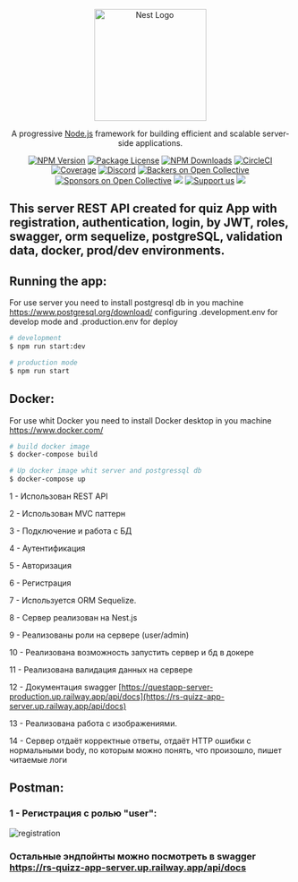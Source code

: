

<p align="center">
  <a href="http://nestjs.com/" target="blank"><img src="https://nestjs.com/img/logo-small.svg" width="200" alt="Nest Logo" /></a>
</p>

[circleci-image]: https://img.shields.io/circleci/build/github/nestjs/nest/master?token=abc123def456
[circleci-url]: https://circleci.com/gh/nestjs/nest

  <p align="center">A progressive <a href="http://nodejs.org" target="_blank">Node.js</a> framework for building efficient and scalable server-side applications.</p>
    <p align="center">
<a href="https://www.npmjs.com/~nestjscore" target="_blank"><img src="https://img.shields.io/npm/v/@nestjs/core.svg" alt="NPM Version" /></a>
<a href="https://www.npmjs.com/~nestjscore" target="_blank"><img src="https://img.shields.io/npm/l/@nestjs/core.svg" alt="Package License" /></a>
<a href="https://www.npmjs.com/~nestjscore" target="_blank"><img src="https://img.shields.io/npm/dm/@nestjs/common.svg" alt="NPM Downloads" /></a>
<a href="https://circleci.com/gh/nestjs/nest" target="_blank"><img src="https://img.shields.io/circleci/build/github/nestjs/nest/master" alt="CircleCI" /></a>
<a href="https://coveralls.io/github/nestjs/nest?branch=master" target="_blank"><img src="https://coveralls.io/repos/github/nestjs/nest/badge.svg?branch=master#9" alt="Coverage" /></a>
<a href="https://discord.gg/G7Qnnhy" target="_blank"><img src="https://img.shields.io/badge/discord-online-brightgreen.svg" alt="Discord"/></a>
<a href="https://opencollective.com/nest#backer" target="_blank"><img src="https://opencollective.com/nest/backers/badge.svg" alt="Backers on Open Collective" /></a>
<a href="https://opencollective.com/nest#sponsor" target="_blank"><img src="https://opencollective.com/nest/sponsors/badge.svg" alt="Sponsors on Open Collective" /></a>
  <a href="https://paypal.me/kamilmysliwiec" target="_blank"><img src="https://img.shields.io/badge/Donate-PayPal-ff3f59.svg"/></a>
    <a href="https://opencollective.com/nest#sponsor"  target="_blank"><img src="https://img.shields.io/badge/Support%20us-Open%20Collective-41B883.svg" alt="Support us"></a>
  <a href="https://twitter.com/nestframework" target="_blank"><img src="https://img.shields.io/twitter/follow/nestframework.svg?style=social&label=Follow"></a>
</p>
  <!--[![Backers on Open Collective](https://opencollective.com/nest/backers/badge.svg)](https://opencollective.com/nest#backer)
  [![Sponsors on Open Collective](https://opencollective.com/nest/sponsors/badge.svg)](https://opencollective.com/nest#sponsor)-->

## This server REST API created for quiz App with registration, authentication, login,  by JWT, roles, swagger, orm sequelize, postgreSQL, validation data, docker, prod/dev environments.
## Running the app:
For use server you need to install postgresql db in you machine https://www.postgresql.org/download/ 
 configuring .development.env for develop mode and  .production.env for deploy

```bash
# development
$ npm run start:dev

# production mode
$ npm run start
```

## Docker:
For use whit Docker you need to install Docker desktop in you machine https://www.docker.com/

```bash
# build docker image
$ docker-compose build

# Up docker image whit server and postgressql db
$ docker-compose up
```
1 - Использован REST API

2 - Использован MVC паттерн

3 - Подключение и работа с БД

4 - Аутентификация

5 - Авторизация

6 - Регистрация

7 - Используется ORM Sequelize.

8 - Сервер реализован на Nest.js

9 - Реализованы роли на сервере (user/admin)

10 - Реализована возможность запустить сервер и бд в докере

11 - Реализована валидация данных на сервере

12 - Документация swagger [https://questapp-server-production.up.railway.app/api/docs](https://rs-quizz-app-server.up.railway.app/api/docs)

13 - Реализована работа с изображениями.

14 - Сервер отдаёт корректные ответы, отдаёт HTTP ошибки с нормальными body, по которым можно понять, что произошло, пишет читаемые логи

## Postman:
### 1 - Регистрация с ролью "user":
![registration](https://user-images.githubusercontent.com/77876368/221429504-41734ed8-fd25-41ea-bc44-992dc6e622a9.jpg)

### Остальные эндпойнты можно посмотреть в swagger https://rs-quizz-app-server.up.railway.app/api/docs
